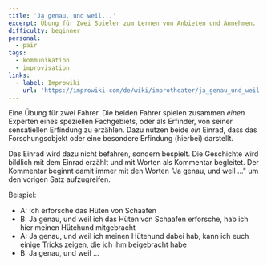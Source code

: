 ```yaml
---
title: 'Ja genau, und weil...'
excerpt: Übung für Zwei Spieler zum Lernen von Anbieten und Annehmen.
difficulty: beginner
personal:
  - pair
tags:
  - kommunikation
  - improvisation
links:
  - label: Improwiki
    url: 'https://improwiki.com/de/wiki/improtheater/ja_genau_und_weil'
---
```


Eine Übung für zwei Fahrer. Die beiden Fahrer spielen zusammen *einen* Experten
eines speziellen Fachgebiets, oder als Erfinder, von seiner sensatiellen Erfindung zu
erzählen. Dazu nutzen beide *ein* Einrad, dass das Forschungsobjekt oder eine
besondere Erfindung (hierbei) darstellt.

Das Einrad wird dazu nicht befahren, sondern bespielt. Die Geschichte wird
bildlich mit dem Einrad erzählt und mit Worten als Kommentar begleitet. Der
Kommentar beginnt damit immer mit den Worten "Ja genau, und weil ..." um den
vorigen Satz aufzugreifen.

Beispiel:

* A: Ich erforsche das Hüten von Schaafen
* B: Ja genau, und weil ich das Hüten von Schaafen erforsche, hab ich hier
  meinen Hütehund mitgebracht
* A: Ja genau, und weil ich meinen Hütehund dabei hab, kann ich euch einige
  Tricks zeigen, die ich ihm beigebracht habe
* B: Ja genau, und weil ...
